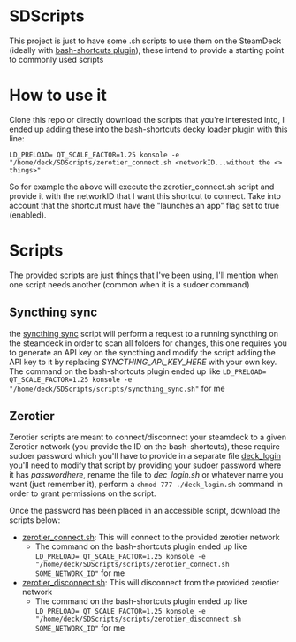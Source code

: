 # SDScripts

This project is just to have some .sh scripts to use them on the SteamDeck (ideally with [bash-shortcuts plugin](https://github.com/Tormak9970/bash-shortcuts)), these intend to provide a starting point to commonly used scripts

# How to use it

Clone this repo or directly download the scripts that you're interested into, I ended up adding these into the bash-shortcuts decky loader plugin with this line:

`LD_PRELOAD= QT_SCALE_FACTOR=1.25 konsole -e "/home/deck/SDScripts/zerotier_connect.sh <networkID...without the <> things>"`

So for example the above will execute the zerotier_connect.sh script and provide it with the networkID that I want this shortcut to connect.
Take into account that the shortcut must have the "launches an app" flag set to true (enabled).

# Scripts

The provided scripts are just things that I've been using, I'll mention when one script needs another (common when it is a sudoer command)

## Syncthing sync

the [syncthing sync](./scripts/syncthing_sync.sh) script will perform a request to a running syncthing on the steamdeck in order to scan all folders for changes, this one requires you to generate an API key on the syncthing and modify the script adding the API key to it by replacing *SYNCTHING_API_KEY_HERE* with your own key.
The command on the bash-shortcuts plugin ended up like `LD_PRELOAD= QT_SCALE_FACTOR=1.25 konsole -e "/home/deck/SDScripts/scripts/syncthing_sync.sh"` for me

## Zerotier

Zerotier scripts are meant to connect/disconnect your steamdeck to a given Zerotier network (you provide the ID on the bash-shortcuts), these require sudoer password which you'll have to provide in a separate file [deck_login](./scripts/deck_login_template.sh) you'll need to modify that script by providing your sudoer password where it has *passwordhere*, rename the file to *dec_login.sh* or whatever name you want (just remember it), perform a `chmod 777 ./deck_login.sh` command in order to grant permissions on the script.

Once the password has been placed in an accessible script, download the scripts below:
- [zerotier_connect.sh](./scripts/zerotier_connect.sh): This will connect to the provided zerotier network
    - The command on the bash-shortcuts plugin ended up like `LD_PRELOAD= QT_SCALE_FACTOR=1.25 konsole -e "/home/deck/SDScripts/scripts/zerotier_connect.sh SOME_NETWORK_ID"` for me
- [zerotier_disconnect.sh](./scripts/zerotier_disconnect.sh): This will disconnect from the provided zerotier network
    - The command on the bash-shortcuts plugin ended up like `LD_PRELOAD= QT_SCALE_FACTOR=1.25 konsole -e "/home/deck/SDScripts/scripts/zerotier_disconnect.sh SOME_NETWORK_ID"` for me